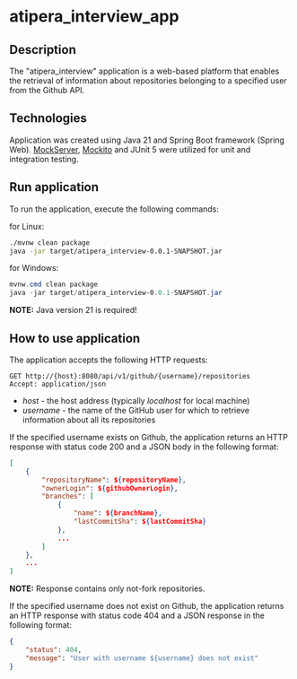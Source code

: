 # atipera_interview_app

## Description

The "atipera_interview" application is a web-based platform 
that enables the retrieval of information about repositories
belonging to a specified user from the Github API.

## Technologies

Application was created using Java 21 and Spring Boot framework (Spring Web).
[MockServer](https://www.mock-server.com/), [Mockito](https://site.mockito.org/)
and JUnit 5 were utilized for unit and integration testing.

## Run application

To run the application, execute the following commands:

for Linux:
```bash
./mvnw clean package
java -jar target/atipera_interview-0.0.1-SNAPSHOT.jar
```
for Windows:
```powershell
mvnw.cmd clean package
java -jar target/atipera_interview-0.0.1-SNAPSHOT.jar
```
**NOTE:** Java version 21 is required!
## How to use application

The application accepts the following HTTP requests:
```http
GET http://{host}:8080/api/v1/github/{username}/repositories
Accept: application/json
```
- *host* - the host address (typically *localhost* for local machine)
- *username* - the name of the GitHub user for which to retrieve
information about all its repositories


If the specified username exists on Github, the application returns an HTTP response with
status code 200 and a JSON body in the following format:

```json
[
    {
        "repositoryName": ${repositoryName},
        "ownerLogin": ${githubOwnerLogin},
        "branches": [
            {
                "name": ${branchName},
                "lastCommitSha": ${lastCommitSha}
            },
            ...
        ]
    },
    ...
]
```
**NOTE:** Response contains only not-fork repositories.

If the specified username does not exist on Github, the application returns an HTTP response
with status code 404 and a JSON response in the following format:

```json
{
    "status": 404,
    "message": "User with username ${username} does not exist"
}
```